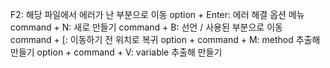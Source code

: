 F2: 해당 파일에서 에러가 난 부분으로 이동
option + Enter: 에러 해결 옵션 메뉴
command + N: 새로 만들기
command + B: 선언 / 사용된 부분으로 이동
command + [: 이동하기 전 위치로 복귀
option + command + M: method 추출해 만들기
option + command + V: variable 추출해 만들기
